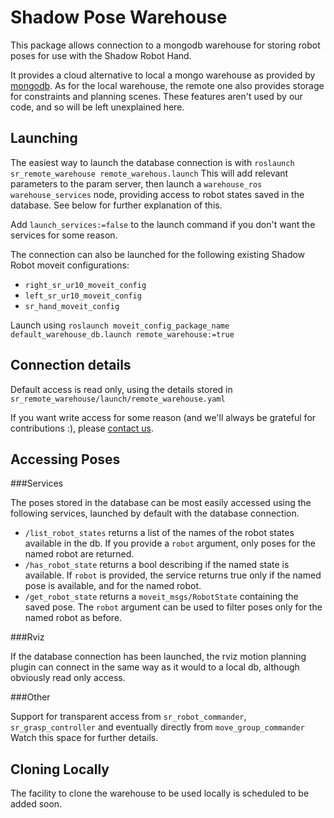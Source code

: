 # Shadow Pose Warehouse

This package allows connection to a mongodb warehouse for storing robot poses for use with the Shadow Robot Hand. 

It provides a cloud alternative to local a mongo warehouse as provided by [mongodb](http://wiki.ros.org/mongodb). As for the local warehouse, the remote one also provides storage for constraints and planning scenes. These features aren't used by our code, and so will be left unexplained here.


## Launching

The easiest way to launch the database connection is with ```roslaunch sr_remote_warehouse remote_warehous.launch``` This will add relevant parameters to the param server, then launch a ```warehouse_ros warehouse_services``` node, providing access to robot states saved in the database. See below for further explanation of this.

Add ```launch_services:=false``` to the launch command if you don't want the services for some reason.

The connection can also be launched for the following existing Shadow Robot moveit configurations:
* ```right_sr_ur10_moveit_config```
* ```left_sr_ur10_moveit_config```
* ```sr_hand_moveit_config```

Launch using ```roslaunch moveit_config_package_name default_warehouse_db.launch remote_warehouse:=true```

## Connection details
Default access is read only, using the details stored in ```sr_remote_warehouse/launch/remote_warehouse.yaml```

If you want write access for some reason (and we'll always be grateful for contributions :), please [contact us](mailto:software@shadowrobot.com).

## Accessing Poses

###Services

The poses stored in the database can be most easily accessed using the following services, launched by default with the database connection.

* ```/list_robot_states``` returns a list of the names of the robot states available in the db. If you provide a ```robot``` argument, only poses for the named robot are returned.
* ```/has_robot_state``` returns a bool describing if the named state is available. If ```robot``` is provided, the service returns true only if the named pose is available, and for the named robot.
* ```/get_robot_state``` returns a ```moveit_msgs/RobotState``` containing the saved pose. The ```robot``` argument can be used to filter poses only for the named robot as before.

###Rviz

If the database connection has been launched, the rviz motion planning plugin can connect in the same way as it would to a local db, although obviously read only access.

###Other

Support for transparent access from ```sr_robot_commander```, ```sr_grasp_controller``` and eventually directly from ```move_group_commander``` Watch this space for further details.


## Cloning Locally

The facility to clone the warehouse to be used locally is scheduled to be added soon.

